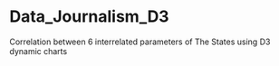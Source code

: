 # Data_Journalism_D3
Correlation between 6 interrelated parameters of The States using D3 dynamic charts
